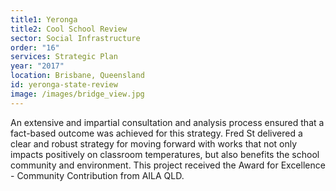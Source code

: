 ```yaml
---
title1: Yeronga
title2: Cool School Review
sector: Social Infrastructure
order: "16"
services: Strategic Plan
year: "2017"
location: Brisbane, Queensland
id: yeronga-state-review
image: /images/bridge_view.jpg
---
```


An extensive and impartial consultation and analysis process
ensured that a fact-based outcome was achieved for this strategy. Fred St
delivered a clear and robust strategy for moving forward with works that not
only impacts positively on classroom temperatures, but also benefits the
school community and environment. This project received the Award for
Excellence - Community Contribution from AILA QLD.
